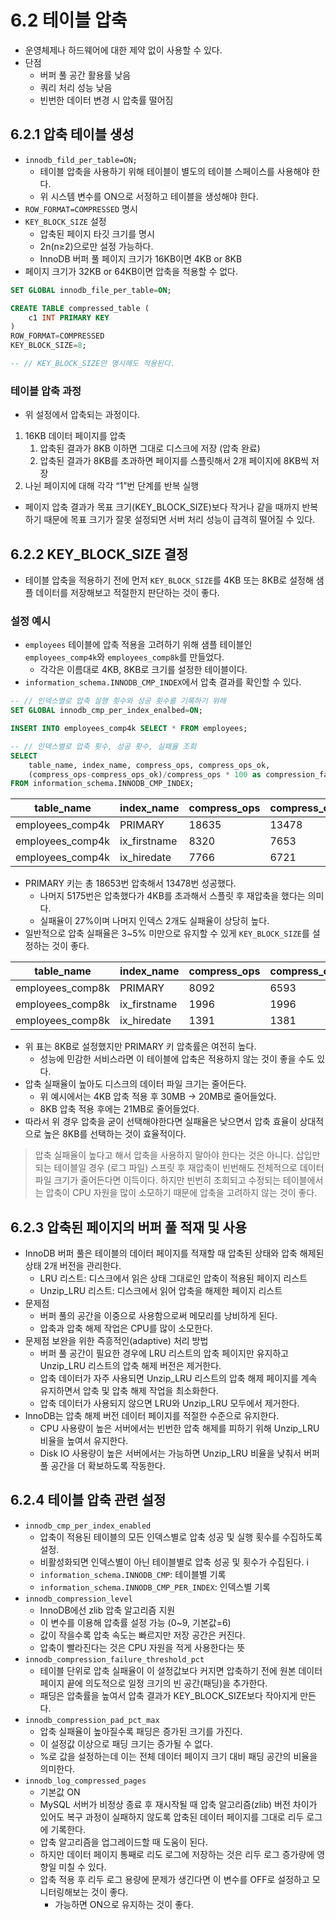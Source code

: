 # 6.2 테이블 압축

- 운영체제나 하드웨어에 대한 제약 없이 사용할 수 있다.
- 단점
    - 버퍼 풀 공간 활용률 낮음
    - 쿼리 처리 성능 낮음
    - 빈번한 데이터 변경 시 압축률 떨어짐

## 6.2.1 압축 테이블 생성

- `innodb_fild_per_table=ON;`
    - 테이블 압축을 사용하기 위해 테이블이 별도의 테이블 스페이스를 사용해야 한다.
    - 위 시스템 변수를 ON으로 서정하고 테이블을 생성해야 한다.
- `ROW_FORMAT=COMPRESSED` 명시
- `KEY_BLOCK_SIZE` 설정
    - 압축된 페이지 타깃 크기를 명시
    - 2n(n≥2)으로만 설정 가능하다.
    - InnoDB 버퍼 풀 페이지 크기가 16KB이면 4KB or 8KB
- 페이지 크기가 32KB or 64KB이면 압축을 적용할 수 없다.

```sql
SET GLOBAL innodb_file_per_table=ON;

CREATE TABLE compressed_table (
	c1 INT PRIMARY KEY
)
ROW_FORMAT=COMPRESSED
KEY_BLOCK_SIZE=8;

-- // KEY_BLOCK_SIZE만 명시해도 적용된다.
```

### 테이블 압축 과정

- 위 설정에서 압축되는 과정이다.
1. 16KB 데이터 페이지를 압축
    1. 압축된 결과가 8KB 이하면 그대로 디스크에 저장 (압축 완료)
    2. 압축된 결과가 8KB를 초과하면 페이지를 스플릿해서 2개 페이지에 8KB씩 저장
2. 나뉜 페이지에 대해 각각 “1”번 단계를 반복 실행
- 페이지 압축 결과가 목표 크기(KEY_BLOCK_SIZE)보다 작거나 같을 때까지 반복하기 때문에 목표 크기가 잘못 설정되면 서버 처리 성능이 급격히 떨어질 수 있다.

## 6.2.2 KEY_BLOCK_SIZE 결정

- 테이블 압축을 적용하기 전에 먼저 `KEY_BLOCK_SIZE`를 4KB 또는 8KB로 설정해 샘플 데이터를 저장해보고 적절한지 판단하는 것이 좋다.

### 설정 예시

- `employees` 테이블에 압축 적용을 고려하기 위해 샘플 테이블인 `employees_comp4k`와 `employees_comp8k`를 만들었다.
    - 각각은 이름대로 4KB, 8KB로 크기를 설정한 테이블이다.
- `information_schema.INNODB_CMP_INDEX`에서 압축 결과를 확인할 수 있다.

```sql
-- // 인덱스별로 압축 실행 횟수와 성공 횟수를 기록하기 위해
SET GLOBAL innodb_cmp_per_index_enalbed=ON;

INSERT INTO employees_comp4k SELECT * FROM employees;

-- // 인덱스별로 압축 횟수, 성공 횟수, 실패율 조회
SELECT 
	table_name, index_name, compress_ops, compress_ops_ok, 
	(compress_ops-compress_ops_ok)/compress_ops * 100 as compression_failure_pct
FROM information_schema.INNODB_CMP_INDEX;
```

| table_name | index_name | compress_ops | compress_ops_ok | compression_failure_pct |
| --- | --- | --- | --- | --- |
| employees_comp4k | PRIMARY | 18635 | 13478 | 27.6737 |
| employees_comp4k | ix_firstname | 8320 | 7653 | 8.0168 |
| employees_comp4k | ix_hiredate | 7766 | 6721 | 134561 |

- PRIMARY 키는 총 18653번 압축해서 13478번 성공했다.
    - 나머지 5175번은 압축했다가 4KB를 초과해서 스플릿 후 재압축을 했다는 의미다.
    - 실패율이 27%이며 나머지 인덱스 2개도 실패율이 상당히 높다.
- 일반적으로 압축 실패율은 3~5% 미만으로 유지할 수 있게 `KEY_BLOCK_SIZE`를 설정하는 것이 좋다.

| table_name | index_name | compress_ops | compress_ops_ok | compression_failure_pct |
| --- | --- | --- | --- | --- |
| employees_comp8k | PRIMARY | 8092 | 6593 | 18.5245 |
| employees_comp8k | ix_firstname | 1996 | 1996 | 0.0000 |
| employees_comp8k | ix_hiredate | 1391 | 1381 | 0.7189 |

- 위 표는 8KB로 설정했지만 PRIMARY 키 압축률은 여전히 높다.
    - 성능에 민감한 서비스라면 이 테이블에 압축은 적용하지 않는 것이 좋을 수도 있다.
- 압축 실패율이 높아도 디스크의 데이터 파일 크기는 줄어든다.
    - 위 예시에서는 4KB 압축 적용 후 30MB → 20MB로 줄어들었다.
    - 8KB 압축 적용 후에는 21MB로 줄어들었다.
- 따라서 위 경우 압축을 굳이 선택해야한다면 실패율은 낮으면서 압축 효율이 상대적으로 높은 8KB를 선택하는 것이 효율적이다.

> 압축 실패율이 높다고 해서 압축을 사용하지 말아야 한다는 것은 아니다. 삽입만 되는 테이블일 경우 (로그 파일) 스프릿 후 재압축이 빈번해도 전체적으로 데이터 파일 크기가 줄어든다면 이득이다.
하지만 빈번히 조회되고 수정되는 테이블에서는 압축이 CPU 자원을 많이 소모하기 때문에 압축을 고려하지 않는 것이 좋다.
>

## 6.2.3 압축된 페이지의 버퍼 풀 적재 및 사용

- InnoDB 버퍼 풀은 테이블의 데이터 페이지를 적재할 때 압축된 상태와 압축 해제된 상태 2개 버전을 관리한다.
    - LRU 리스트: 디스크에서 읽은 상태 그대로인 압축이 적용된 페이지 리스트
    - Unzip_LRU 리스트: 디스크에서 읽어 압축을 해제한 페이지 리스트
- 문제점
    - 버퍼 풀의 공간을 이중으로 사용함으로써 메모리를 낭비하게 된다.
    - 압축과 압축 해제 작업은 CPU를 많이 소모한다.
- 문제점 보완을 위한 즉흥적인(adaptive) 처리 방법
    - 버퍼 풀 공간이 필요한 경우에 LRU 리스트의 압축 페이지만 유지하고 Unzip_LRU 리스트의 압축 해제 버전은 제거한다.
    - 압축 데이터가 자주 사용되면 Unzip_LRU 리스트의 압축 해제 페이지를 계속 유지하면서 압축 및 압축 해제 작업을 최소화한다.
    - 압축 데이터가 사용되지 않으면 LRU와 Unzip_LRU 모두에서 제거한다.
- InnoDB는 압축 해제 버전 데이터 페이지를 적절한 수준으로 유지한다.
    - CPU 사용량이 높은 서버에서는 빈번한 압축 해제를 피하기 위해 Unzip_LRU 비율을 높여서 유지한다.
    - Disk IO 사용량이 높은 서버에서는 가능하면 Unzip_LRU 비율을 낮춰서 버퍼 풀 공간을 더 확보하도록 작동한다.

## 6.2.4 테이블 압축 관련 설정

- `innodb_cmp_per_index_enabled`
    - 압축이 적용된 테이블의 모든 인덱스별로 압축 성공 및 실행 횟수를 수집하도록 설정.
    - 비활성화되면 인덱스별이 아닌 테이블별로 압축 성공 및 횟수가 수집된다. i
    - `information_schema.INNODB_CMP`: 테이블별 기록
    - `information_schema.INNODB_CMP_PER_INDEX`: 인덱스별 기록
- `innodb_compression_level`
    - InnoDB에선 zlib 압축 알고리즘 지원
    - 이 변수를 이용해 압축률 설정 가능 (0~9, 기본값=6)
    - 값이 작을수록 압축 속도는 빠르지만 저장 공간은 커진다.
    - 압축이 빨라진다는 것은 CPU 자원을 적게 사용한다는 뜻
- `innodb_compression_failure_threshold_pct`
    - 테이블 단위로 압축 실패율이 이 설정값보다 커지면 압축하기 전에 원본 데이터 페이지 끝에 의도적으로 일정 크기의 빈 공간(패딩)을 추가한다.
    - 패딩은 압축률을 높여서 압축 결과가 KEY_BLOCK_SIZE보다 작아지게 만든다.
- `innodb_compression_pad_pct_max`
    - 압축 실패율이 높아질수록 패딩은 증가된 크기를 가진다.
    - 이 설정값 이상으로 패딩 크기는 증가될 수 없다.
    - %로 값을 설정하는데 이는 전체 데이터 페이지 크기 대비 패딩 공간의 비율을 의미한다.
- `innodb_log_compressed_pages`
    - 기본값 ON
    - MySQL 서버가 비정상 종료 후 재시작될 때 압축 알고리즘(zlib) 버전 차이가 있어도 복구 과정이 실패하지 않도록 압축된 데이터 페이지를 그대로 리두 로그에 기록한다.
    - 압축 알고리즘을 업그레이드할 때 도움이 된다.
    - 하지만 데이터 페이지 통째로 리도 로그에 저장하는 것은 리두 로그 증가량에 영향일 미칠 수 있다.
    - 압축 적용 후 리두 로그 용량에 문제가 생긴다면 이 변수를 OFF로 설정하고 모니터링해보는 것이 좋다.
        - 가능하면 ON으로 유지하는 것이 좋다.